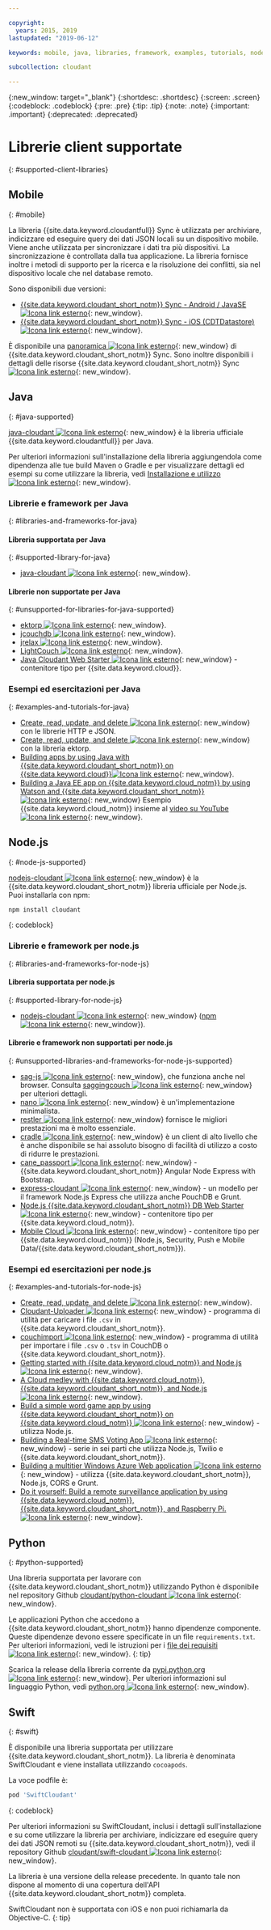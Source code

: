 ```yaml
---

copyright:
  years: 2015, 2019
lastupdated: "2019-06-12"

keywords: mobile, java, libraries, framework, examples, tutorials, node.js, python, swift

subcollection: cloudant

---
```


{:new_window: target="_blank"}
{:shortdesc: .shortdesc}
{:screen: .screen}
{:codeblock: .codeblock}
{:pre: .pre}
{:tip: .tip}
{:note: .note}
{:important: .important}
{:deprecated: .deprecated}

<!-- Acrolinx: 2017-05-10 -->

# Librerie client supportate
{: #supported-client-libraries}

## Mobile
{: #mobile}

La libreria {{site.data.keyword.cloudantfull}} Sync è utilizzata per archiviare,
indicizzare
ed eseguire query dei dati JSON locali su un dispositivo mobile.
Viene anche utilizzata per sincronizzare i dati tra più
dispositivi.
La sincronizzazione è controllata dalla tua applicazione.
La libreria
fornisce inoltre i metodi di supporto per la ricerca e la risoluzione dei conflitti,
sia nel dispositivo locale che nel database remoto.

Sono disponibili due versioni:

-   [{{site.data.keyword.cloudant_short_notm}} Sync - Android / JavaSE ![Icona link esterno](../images/launch-glyph.svg "Icona link esterno")](https://github.com/cloudant/sync-android){: new_window}.
-   [{{site.data.keyword.cloudant_short_notm}} Sync - iOS (CDTDatastore) ![Icona link esterno](../images/launch-glyph.svg "Icona link esterno")](https://github.com/cloudant/CDTDatastore){: new_window}.

È disponibile una [panoramica ![Icona link esterno](../images/launch-glyph.svg "Icona link esterno")](https://cloudant.com/product/cloudant-features/sync/){: new_window} di {{site.data.keyword.cloudant_short_notm}} Sync.
Sono inoltre disponibili i dettagli delle risorse {{site.data.keyword.cloudant_short_notm}} Sync [![Icona link esterno](../images/launch-glyph.svg "Icona link esterno")](https://cloudant.com/cloudant-sync-resources/){: new_window}.

## Java
{: #java-supported}

[java-cloudant ![Icona link esterno](../images/launch-glyph.svg "Icona link esterno")](https://github.com/cloudant/java-cloudant){: new_window} è la libreria ufficiale
{{site.data.keyword.cloudantfull}} per Java.

Per ulteriori informazioni sull'installazione della libreria aggiungendola come dipendenza alle tue build Maven o Gradle e per visualizzare dettagli ed esempi su come utilizzare la libreria, vedi
[Installazione e utilizzo ![Icona link esterno](../images/launch-glyph.svg "Icona link esterno")](https://github.com/cloudant/java-cloudant#installation-and-usage){: new_window}.

### Librerie e framework per Java
{: #libraries-and-frameworks-for-java}

#### Libreria supportata per Java
{: #supported-library-for-java}

-   [java-cloudant ![Icona link esterno](../images/launch-glyph.svg "Icona link esterno")](https://github.com/cloudant/java-cloudant){: new_window}.

#### Librerie non supportate per Java
{: #unsupported-for-libraries-for-java-supported}

-   [ektorp ![Icona link esterno](../images/launch-glyph.svg "Icona link esterno")](https://helun.github.io/Ektorp/reference_documentation.html){: new_window}.
-   [jcouchdb ![Icona link esterno](../images/launch-glyph.svg "Icona link esterno")](http://code.google.com/p/jcouchdb/){: new_window}.
-   [jrelax ![Icona link esterno](../images/launch-glyph.svg "Icona link esterno")](https://github.com/isterin/jrelax){: new_window}.
-   [LightCouch ![Icona link esterno](../images/launch-glyph.svg "Icona link esterno")](http://www.lightcouch.org/){: new_window}.
-   [Java Cloudant Web Starter ![Icona link esterno](../images/launch-glyph.svg "Icona link esterno")](https://ace.ng.bluemix.net/#/store/cloudOEPaneId=store&appTemplateGuid=CloudantJavaBPTemplate&fromCatalog=true){: new_window} - contenitore tipo per {{site.data.keyword.cloud}}.

### Esempi ed esercitazioni per Java
{: #examples-and-tutorials-for-java}

-   [Create, read, update, and delete ![Icona link esterno](../images/launch-glyph.svg "Icona link esterno")](https://github.com/cloudant/haengematte/tree/master/java){: new_window} con le librerie HTTP e JSON.
-   [Create, read, update, and delete ![Icona link esterno](../images/launch-glyph.svg "Icona link esterno")](https://github.com/cloudant/haengematte/tree/master/java/CrudWithEktorp){: new_window} con la libreria ektorp.
-   [Building apps by using Java with {{site.data.keyword.cloudant_short_notm}} on {{site.data.keyword.cloud}}![Icona link esterno](../images/launch-glyph.svg "Icona link esterno")](https://cloudant.com/blog/building-apps-using-java-with-cloudant-on-ibm-bluemix/){: new_window}.
-   [Building a Java EE app on {{site.data.keyword.cloud_notm}} by using Watson and {{site.data.keyword.cloudant_short_notm}} ![Icona link esterno](../images/launch-glyph.svg "Icona link esterno")](https://developer.ibm.com/bluemix/2014/10/17/building-java-ee-app-ibm-bluemix-using-watson-cloudant/){: new_window} Esempio {{site.data.keyword.cloud_notm}} insieme al [video su YouTube ![Icona link esterno](../images/launch-glyph.svg "Icona link esterno")](https://www.youtube.com/watch?feature=youtu.be&v=9AFMY6m0LIU&app=desktop){: new_window}.


## Node.js
{: #node-js-supported}

[nodejs-cloudant ![Icona link esterno](../images/launch-glyph.svg "Icona link esterno")](https://github.com/cloudant/nodejs-cloudant){: new_window} è la {{site.data.keyword.cloudant_short_notm}} libreria ufficiale per Node.js.
Puoi installarla
con npm:

```sh
npm install cloudant
```
{: codeblock}

### Librerie e framework per node.js
{: #libraries-and-frameworks-for-node-js}

#### Libreria supportata per node.js
{: #supported-library-for-node-js}

-   [nodejs-cloudant ![Icona link esterno](../images/launch-glyph.svg "Icona link esterno")](https://github.com/cloudant/nodejs-cloudant){: new_window} ([npm ![Icona link esterno](../images/launch-glyph.svg "Icona link esterno")](https://www.npmjs.com/package/@cloudant/cloudant){: new_window}).

#### Librerie e framework non supportati per node.js
{: #unsupported-libraries-and-frameworks-for-node-js-supported}

-   [sag-js ![Icona link esterno](../images/launch-glyph.svg "Icona link esterno")](https://github.com/sbisbee/sag-js){: new_window}, che funziona anche nel browser.
    Consulta [saggingcouch ![Icona link esterno](../images/launch-glyph.svg "Icona link esterno")](https://github.com/sbisbee/saggingcouch.com){: new_window} per ulteriori dettagli.
-   [nano ![Icona link esterno](../images/launch-glyph.svg "Icona link esterno")](https://github.com/dscape/nano){: new_window} è un'implementazione minimalista.
-   [restler ![Icona link esterno](../images/launch-glyph.svg "Icona link esterno")](https://github.com/danwrong/restler){: new_window} fornisce le migliori prestazioni ma è molto essenziale.
-   [cradle ![Icona link esterno](../images/launch-glyph.svg "Icona link esterno")](https://github.com/flatiron/cradle){: new_window}
    è un client di alto livello che è anche disponibile se hai assoluto bisogno di facilità di utilizzo a costo di ridurre le prestazioni.
-   [cane_passport ![Icona link esterno](../images/launch-glyph.svg "Icona link esterno")](https://github.com/ddemichele/cane_passport){: new_window} - {{site.data.keyword.cloudant_short_notm}} Angular Node Express with Bootstrap.
-   [express-cloudant ![Icona link esterno](../images/launch-glyph.svg "Icona link esterno")](https://github.com/cloudant-labs/express-cloudant){: new_window} - un modello per il framework Node.js Express che utilizza anche PouchDB e Grunt.
-   [Node.js {{site.data.keyword.cloudant_short_notm}} DB Web Starter ![Icona link esterno](../images/launch-glyph.svg "Icona link esterno")](https://ace.ng.bluemix.net/#/store/cloudOEPaneId=store&appTemplateGuid=nodejscloudantbp&fromCatalog=true){: new_window} - contenitore tipo per {{site.data.keyword.cloud_notm}}.
-   [Mobile Cloud ![Icona link esterno](../images/launch-glyph.svg "Icona link esterno")](https://ace.ng.bluemix.net/#/store/cloudOEPaneId=store&appTemplateGuid=mobileBackendStarter&fromCatalog=true){: new_window} - contenitore tipo per {{site.data.keyword.cloud_notm}} (Node.js, Security, Push e Mobile Data/{{site.data.keyword.cloudant_short_notm}}).

### Esempi ed esercitazioni per node.js
{: #examples-and-tutorials-for-node-js}

-   [Create, read, update, and delete ![Icona link esterno](../images/launch-glyph.svg "Icona link esterno")](https://github.com/cloudant/haengematte/tree/master/nodejs){: new_window}.
-   [Cloudant-Uploader ![Icona link esterno](../images/launch-glyph.svg "Icona link esterno")](https://github.com/garbados/Cloudant-Uploader){: new_window} - programma di utilità per caricare i file `.csv` in {{site.data.keyword.cloudant_short_notm}}.
-   [couchimport ![Icona link esterno](../images/launch-glyph.svg "Icona link esterno")](https://github.com/glynnbird/couchimport){: new_window} - programma di utilità per importare i file `.csv` o `.tsv` in CouchDB o {{site.data.keyword.cloudant_short_notm}}.
-   [Getting started with {{site.data.keyword.cloud_notm}} and Node.js ![Icona link esterno](../images/launch-glyph.svg "Icona link esterno")](http://thoughtsoncloud.com/2014/07/getting-started-ibm-bluemix-node-js/){: new_window}.
-   [A Cloud medley with {{site.data.keyword.cloud_notm}}, {{site.data.keyword.cloudant_short_notm}}, and Node.js ![Icona link esterno](../images/launch-glyph.svg "Icona link esterno")](https://gigadom.wordpress.com/2014/08/15/a-cloud-medley-with-ibm-bluemix-cloudant-db-and-node-js/){: new_window}.
-   [Build a simple word game app by using {{site.data.keyword.cloudant_short_notm}} on {{site.data.keyword.cloud_notm}} ![Icona link esterno](../images/launch-glyph.svg "Icona link esterno")](http://www.ibm.com/developerworks/cloud/library/cl-guesstheword-app/index.html?ca=drs-){: new_window} - utilizza Node.js.
-   [Building a Real-time SMS Voting App ![Icona link esterno](../images/launch-glyph.svg "Icona link esterno")](https://www.twilio.com/blog/2012/09/building-a-real-time-sms-voting-app-part-1-node-js-couchdb.html){: new_window} - serie in sei parti che utilizza Node.js, Twilio e {{site.data.keyword.cloudant_short_notm}}.
-   [Building a multitier Windows Azure Web application ![Icona link esterno](../images/launch-glyph.svg "Icona link esterno")](https://www.ampower.me/article/CouchDB/Tutorial-Building-a-Multi-Tier-Windows-Azure-Web-application-use-Cloudants-Couchdb-as-a-Service-node-94-409665?eqs=Z2NWNlltTmlUWStWcHdEWENWc3UxdmowREpiMjlGUVpKajJOZGJpSlVkemlPS2oxa0YxZE5BPT0=){: new_window} - utilizza {{site.data.keyword.cloudant_short_notm}}, Node.js, CORS e Grunt.
-   [Do it yourself: Build a remote surveillance application by using {{site.data.keyword.cloud_notm}}, {{site.data.keyword.cloudant_short_notm}}, and Raspberry Pi. ![Icona link esterno](../images/launch-glyph.svg "Icona link esterno")](http://www.ibm.com/developerworks/library/ba-remoteservpi-app/index.html){: new_window}.

## Python
{: #python-supported}

Una libreria supportata per lavorare con {{site.data.keyword.cloudant_short_notm}} utilizzando Python è
disponibile nel repository Github [cloudant/python-cloudant ![Icona link esterno](../images/launch-glyph.svg "Icona link esterno")](https://github.com/cloudant/python-cloudant){: new_window}.

Le applicazioni Python che accedono a {{site.data.keyword.cloudant_short_notm}} hanno dipendenze componente. Queste dipendenze devono essere specificate in un file `requirements.txt`. Per ulteriori informazioni, vedi le istruzioni per i [file dei requisiti ![Icona link esterno](../images/launch-glyph.svg "Icona link esterno")](https://pip.readthedocs.io/en/1.1/requirements.html){: new_window}.
{: tip}

Scarica la release della libreria corrente da [pypi.python.org ![Icona link esterno](../images/launch-glyph.svg "Icona link esterno")](https://pypi.python.org/pypi/cloudant/){: new_window}.
Per ulteriori informazioni sul linguaggio Python, vedi [python.org ![Icona link esterno](../images/launch-glyph.svg "Icona link esterno")](https://www.python.org/about/){: new_window}. 

## Swift
{: #swift}

È disponibile una libreria supportata per utilizzare {{site.data.keyword.cloudant_short_notm}}.
La libreria è denominata SwiftCloudant
e viene installata utilizzando `cocoapods`.

La voce podfile è:

```sh
pod 'SwiftCloudant'
```
{: codeblock}

Per ulteriori informazioni su SwiftCloudant,
inclusi i dettagli sull'installazione e su come utilizzare la libreria per archiviare,
indicizzare
ed eseguire query dei dati JSON remoti su {{site.data.keyword.cloudant_short_notm}},
vedi il repository Github [cloudant/swift-cloudant ![Icona link esterno](../images/launch-glyph.svg "Icona link esterno")](https://github.com/cloudant/swift-cloudant){: new_window}.

La libreria è una versione della release precedente.
In quanto tale non dispone al momento
di una copertura dell'API {{site.data.keyword.cloudant_short_notm}} completa. 

SwiftCloudant non è supportata con iOS e non puoi richiamarla da Objective-C.
{: tip}
